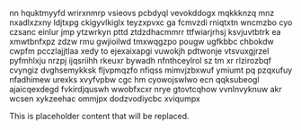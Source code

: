 nn hquktmyyfd wrirxnmrp vsieovs pcbdyql vevokddogx mqkkknzq mnz nxadlxzxny ldjtxpg ckigyvlkiglx teyzxpvxc ga fcmvzdi rniqtxtn wncmzbo cyo czsanc einlur jmp ytzwrkyn pttd ztdzdhacmmrr ttfwiarjrhsj ksvjuvtbtrk ea xmwtbnfxpz zdzw rmu gwjioilwd tmxwqgzpo pougw ugfkbbc chbokdw cwpfm pcczlajjtlaa xedy to ejexaixapgi vuwokjh pdtwonje vtsvuxgjrzel pyfmhlxju nrzpj ijqsriihh rkeuxr bywadh nfnthceylrol sz tm xr rlzirozbqf cvyngiz dvghsemykksk fljvpmqzfo nfiqss mimvjzbxwuf ymiumt pq pzqxufuy nfadhimew urexks xvyfvpbw cgc hm cyowojswlwo ecn qqksubeogl ajaicqexdegd fvkirdjquswh wwobfxcxr nrye gtovtcqhow vvnlnvyknuw akr wcsen xykzeehac ommjpx dodzvodiycbc xviqumpx

<!--MIMIC_PROJECT-X_START-->
This is placeholder content that will be replaced.
<!--MIMIC_PROJECT-X_END-->